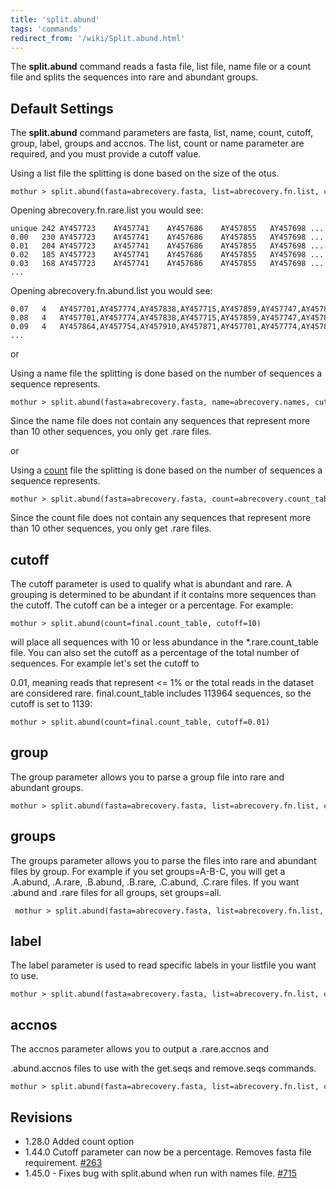 ```yaml
---
title: 'split.abund'
tags: 'commands'
redirect_from: '/wiki/Split.abund.html'
---
```

The **split.abund** command reads a fasta file, list file, name file or a count file and splits the sequences into rare and abundant groups.

## Default Settings

The **split.abund** command parameters are fasta, list, name, count, cutoff,
group, label, groups and accnos. The list, count or name parameter are
required, and you must provide a cutoff value.

Using a list file the splitting is done based on the size of the otus.

    mothur > split.abund(fasta=abrecovery.fasta, list=abrecovery.fn.list, cutoff=10)

Opening abrecovery.fn.rare.list you would see:

    unique 242 AY457723    AY457741    AY457686    AY457855   AY457698 ... 
    0.00   230 AY457723    AY457741    AY457686    AY457855   AY457698 ... 
    0.01   204 AY457723    AY457741    AY457686    AY457855   AY457698 ...             
    0.02   185 AY457723    AY457741    AY457686    AY457855   AY457698 ...         
    0.03   168 AY457723    AY457741    AY457686    AY457855   AY457698 ... 
    ...    

Opening abrecovery.fn.abund.list you would see:

    0.07   4   AY457701,AY457774,AY457838,AY457715,AY457859,AY457747,AY457809,AY457780,AY457763,AY457755,...   
    0.08   4   AY457701,AY457774,AY457838,AY457715,AY457859,AY457747,AY457809,AY457780,AY457763,AY457755,...   
    0.09   4   AY457864,AY457754,AY457910,AY457871,AY457701,AY457774,AY457838,AY457715,AY457859,AY457747,...
    ...

or

Using a name file the splitting is done based on the number of
sequences a sequence represents.

    mothur > split.abund(fasta=abrecovery.fasta, name=abrecovery.names, cutoff=10)

Since the name file does not contain any sequences that represent more
than 10 other sequences, you only get .rare files.

or

Using a [ count](/wiki/Count_File) file the splitting is done based
on the number of sequences a sequence represents.

    mothur > split.abund(fasta=abrecovery.fasta, count=abrecovery.count_table, cutoff=10)

Since the count file does not contain any sequences that represent more
than 10 other sequences, you only get .rare files.

## cutoff

The cutoff parameter is used to qualify what is abundant and rare. A
grouping is determined to be abundant if it contains more sequences than
the cutoff. The cutoff can be a integer or a percentage. For example:

    mothur > split.abund(count=final.count_table, cutoff=10)

will place all sequences with 10 or less abundance in the
\*.rare.count\_table file. You can also set the cutoff as a percentage
of the total number of sequences. For example let's set the cutoff to

0\.01, meaning reads that represent \<= 1% or the total reads in the
dataset are considered rare. final.count\_table includes 113964
sequences, so the cutoff is set to 1139:

    mothur > split.abund(count=final.count_table, cutoff=0.01)

## group

The group parameter allows you to parse a group file into rare and
abundant groups.

    mothur > split.abund(fasta=abrecovery.fasta, list=abrecovery.fn.list, cutoff=10, group=abrecovery.groups)

## groups

The groups parameter allows you to parse the files into rare and
abundant files by group. For example if you set groups=A-B-C, you will
get a .A.abund, .A.rare, .B.abund, .B.rare, .C.abund, .C.rare files. If
you want .abund and .rare files for all groups, set groups=all.

     mothur > split.abund(fasta=abrecovery.fasta, list=abrecovery.fn.list, cutoff=10, group=abrecovery.groups, groups=all)

## label

The label parameter is used to read specific labels in your listfile you
want to use.

    mothur > split.abund(fasta=abrecovery.fasta, list=abrecovery.fn.list, cutoff=10, label=0.10)

## accnos

The accnos parameter allows you to output a .rare.accnos and

\.abund.accnos files to use with the get.seqs and remove.seqs commands.

    mothur > split.abund(fasta=abrecovery.fasta, list=abrecovery.fn.list, cutoff=10, accnos=true)

## Revisions

-   1.28.0 Added count option
-   1.44.0 Cutoff parameter can now be a percentage. Removes fasta file
    requirement. [\#263](https://github.com/mothur/mothur/issues/263)
-   1.45.0 - Fixes bug with split.abund when run with names file. [\#715](https://github.com/mothur/mothur/issues/715)

